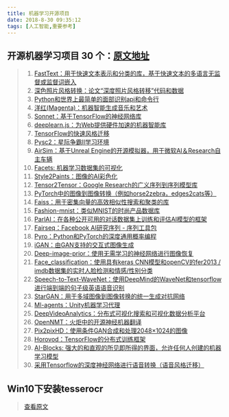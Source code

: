 ```yaml
---
title: 机器学习开源项目
date: 2018-8-30 09:35:12
tags: [人工智能,重要参考]
---
```


## 开源机器学习项目 30 个：[原文地址](https://medium.mybridge.co/30-amazing-machine-learning-projects-for-the-past-year-v-2018-b853b8621ac7)

> 1. [FastText：用于快速文本表示和分类的库，基于快速文本的多语言无监督或监督词嵌入](https://github.com/facebookresearch/fastText) 
> 2. [深色照片风格转换：论文“深度照片风格转移”代码和数据](https://github.com/luanfujun/deep-photo-styletransfer?utm_source=mybridge&utm_medium=blog&utm_campaign=read_more)
> 3. [Python和世界上最简单的面部识别api和命令行](https://github.com/ageitgey/face_recognition?utm_source=mybridge&utm_medium=blog&utm_campaign=read_more)
> 4. [洋红\(Magenta\)：机器智能生成音乐和艺术](https://github.com/tensorflow/magenta?utm_source=mybridge&utm_medium=blog&utm_campaign=read_more)
> 5. [Sonnet：基于TensorFlow的神经网络库](https://github.com/deepmind/sonnet?utm_source=mybridge&utm_medium=blog&utm_campaign=read_more)
> 6. [deeplearn.js：为Web提供硬件加速的机器智能库](https://github.com/deepmind/sonnet?utm_source=mybridge&utm_medium=blog&utm_campaign=read_more)
> 7. [TensorFlow的快速风格迁移](https://github.com/lengstrom/fast-style-transfer?utm_source=mybridge&utm_medium=blog&utm_campaign=read_more)
> 8. [Pysc2：星际争霸II学习环境](https://github.com/deepmind/pysc2?utm_source=mybridge&utm_medium=blog&utm_campaign=read_more)
> 9. [AirSim：基于Unreal Engine的开源模拟器，用于微软AI＆Research自主车辆](https://github.com/Microsoft/AirSim?utm_source=mybridge&utm_medium=blog&utm_campaign=read_more)
> 10. [Facets: 机器学习数据集的可视化](https://github.com/PAIR-code/facets?utm_source=mybridge&utm_medium=blog&utm_campaign=read_more)
> 11. [Style2Paints：图像的AI彩色化](https://github.com/lllyasviel/style2paints?utm_source=mybridge&utm_medium=blog&utm_campaign=read_more)
> 12. [Tensor2Tensor：Google Research的广义序列到序列模型库](https://github.com/tensorflow/tensor2tensor?utm_source=mybridge&utm_medium=blog&utm_campaign=read_more)
> 13. [PyTorch中的图像到图像转换（例如horse2zebra，edges2cats等）](https://github.com/junyanz/pytorch-CycleGAN-and-pix2pix?utm_source=mybridge&utm_medium=blog&utm_campaign=read_more)
> 14. [Faiss：用于密集向量的高效相似性搜索和聚类的库](https://github.com/facebookresearch/faiss?utm_source=mybridge&utm_medium=blog&utm_campaign=read_more)
> 15. [Fashion-mnist：类似MNIST的时尚产品数据库](https://github.com/zalandoresearch/fashion-mnist?utm_source=mybridge&utm_medium=blog&utm_campaign=read_more)
> 16. [ParlAI：在各种公开可用的对话数据集上训练和评估AI模型的框架](https://github.com/facebookresearch/ParlAI?utm_source=mybridge&utm_medium=blog&utm_campaign=read_more)
> 17. [Fairseq：Facebook AI研究序列 - 序列工具包](https://github.com/facebookresearch/fairseq?utm_source=mybridge&utm_medium=blog&utm_campaign=read_more)
> 18. [Pyro：Python和PyTorch的深度通用概率编程](https://github.com/uber/pyro?utm_source=mybridge&utm_medium=blog&utm_campaign=read_more)
> 19. [iGAN：由GAN支持的交互式图像生成](https://github.com/junyanz/iGAN?utm_source=mybridge&utm_medium=blog&utm_campaign=read_more)
> 20. [Deep-image-prior：使用无需学习的神经网络进行图像恢复](https://github.com/DmitryUlyanov/deep-image-prior?utm_source=mybridge&utm_medium=blog&utm_campaign=read_more)
> 21. [Face\_classification：使用具有keras CNN模型和openCV的fer2013 / imdb数据集的实时人脸检测和情感/性别分类](https://github.com/oarriaga/face_classification?utm_source=mybridge&utm_medium=blog&utm_campaign=read_more)
> 22. [Speech-to-Text-WaveNet：使用DeepMind的WaveNet和tensorflow进行端到端的句子级英语语音识别](https://github.com/buriburisuri/speech-to-text-wavenet?utm_source=mybridge&utm_medium=blog&utm_campaign=read_more)
> 23. [StarGAN：用于多域图像到图像转换的统一生成对抗网络](https://github.com/yunjey/StarGAN?utm_source=mybridge&utm_medium=blog&utm_campaign=read_more)
> 24. [Ml-agents：Unity机器学习代理](https://github.com/Unity-Technologies/ml-agents?utm_source=mybridge&utm_medium=blog&utm_campaign=read_more)
> 25. [DeepVideoAnalytics：分布式可视化搜索和可视化数据分析平台](https://github.com/AKSHAYUBHAT/DeepVideoAnalytics/?utm_source=mybridge&utm_medium=blog&utm_campaign=read_more)
> 26. [OpenNMT：火炬中的开源神经机器翻译](https://github.com/OpenNMT/OpenNMT?utm_source=mybridge&utm_medium=blog&utm_campaign=read_more)
> 27. [Pix2pixHD：使用条件GAN合成和处理2048×1024的图像](https://github.com/NVIDIA/pix2pixHD?utm_source=mybridge&utm_medium=blog&utm_campaign=read_more)
> 28. [Horovod：TensorFlow的分布式训练框架](https://github.com/uber/horovod?utm_source=mybridge&utm_medium=blog&utm_campaign=read_more)
> 29. [AI-Blocks: 强大的和直观的所见即所得的界面，允许任何人创建的机器学习模型](https://github.com/MrNothing/AI-Blocks?utm_source=mybridge&utm_medium=blog&utm_campaign=read_more)
> 30. [采用Tensorflow的深度神经网络进行语音转换（语音风格迁移）](https://github.com/andabi/deep-voice-conversion?utm_source=mybridge&utm_medium=blog&utm_campaign=read_more)

## Win10下安装tesserocr

> [查看原文](https://blog.csdn.net/coolcooljob/article/details/80385711)